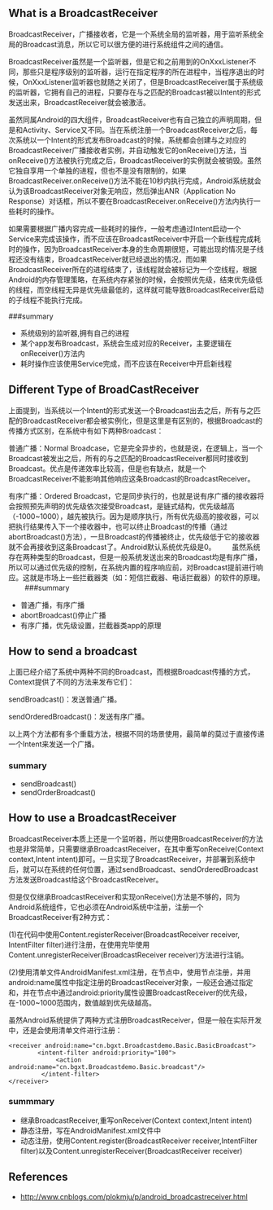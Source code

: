 ## What is a BroadcastReceiver

BroadcastReceiver，广播接收者，它是一个系统全局的监听器，用于监听系统全局的Broadcast消息，所以它可以很方便的进行系统组件之间的通信。

BroadcastReceiver虽然是一个监听器，但是它和之前用到的OnXxxListener不同，那些只是程序级别的监听器，运行在指定程序的所在进程中，当程序退出的时候，OnXxxListener监听器也就随之关闭了，但是BroadcastReceiver属于系统级的监听器，它拥有自己的进程，只要存在与之匹配的Broadcast被以Intent的形式发送出来，BroadcastReceiver就会被激活。

虽然同属Android的四大组件，BroadcastReceiver也有自己独立的声明周期，但是和Activity、Service又不同。当在系统注册一个BroadcastReceiver之后，每次系统以一个Intent的形式发布Broadcast的时候，系统都会创建与之对应的BroadcastReceiver广播接收者实例，并自动触发它的onReceive()方法，当onReceive()方法被执行完成之后，BroadcastReceiver的实例就会被销毁。虽然它独自享用一个单独的进程，但也不是没有限制的，如果BroadcastReceiver.onReceive()方法不能在10秒内执行完成，Android系统就会认为该BroadcastReceiver对象无响应，然后弹出ANR（Application No Response）对话框，所以不要在BroadcastReceiver.onReceive()方法内执行一些耗时的操作。

如果需要根据广播内容完成一些耗时的操作，一般考虑通过Intent启动一个Service来完成该操作，而不应该在BroadcastReceiver中开启一个新线程完成耗时的操作，因为BroadcastReceiver本身的生命周期很短，可能出现的情况是子线程还没有结束，BroadcastReceiver就已经退出的情况，而如果BroadcastReceiver所在的进程结束了，该线程就会被标记为一个空线程，根据Android的内存管理策略，在系统内存紧张的时候，会按照优先级，结束优先级低的线程，而空线程无异是优先级最低的，这样就可能导致BroadcastReceiver启动的子线程不能执行完成。

###summary
- 系统级别的监听器,拥有自己的进程
- 某个app发布Broadcast，系统会生成对应的Receiver，主要逻辑在onReceiver()方法内
- 耗时操作应该使用Service完成，而不应该在Receiver中开启新线程

## Different Type of BroadCastReceiver

上面提到，当系统以一个Intent的形式发送一个Broadcast出去之后，所有与之匹配的BroadcastReceiver都会被实例化，但是这里是有区别的，根据Broadcast的传播方式区别，在系统中有如下两种Broadcast：

普通广播：Normal Broadcase，它是完全异步的，也就是说，在逻辑上，当一个Broadcast被发出之后，所有的与之匹配的BroadcastReceiver都同时接收到Broadcast。优点是传递效率比较高，但是也有缺点，就是一个BroadcastReceiver不能影响其他响应这条Broadcast的BroadcastReceiver。

有序广播：Ordered Broadcast，它是同步执行的，也就是说有序广播的接收器将会按照预先声明的优先级依次接受Broadcast，是链式结构，优先级越高（-1000~1000），越先被执行。因为是顺序执行，所有优先级高的接收器，可以把执行结果传入下一个接收器中，也可以终止Broadcast的传播（通过abortBroadcast()方法），一旦Broadcast的传播被终止，优先级低于它的接收器就不会再接收到这条Broadcast了。Android默认系统优先级是0。
　　虽然系统存在两种类型的Broadcast，但是一般系统发送出来的Broadcast均是有序广播，所以可以通过优先级的控制，在系统内置的程序响应前，对Broadcast提前进行响应。这就是市场上一些拦截器类（如：短信拦截器、电话拦截器）的软件的原理。
　　
###summary
- 普通广播，有序广播
- abortBroadcast()停止广播
- 有序广播，优先级设置，拦截器类app的原理

## How to send a broadcast

上面已经介绍了系统中两种不同的Broadcast，而根据Broadcast传播的方式，Context提供了不同的方法来发布它们：

sendBroadcast()：发送普通广播。

sendOrderedBroadcast()：发送有序广播。

以上两个方法都有多个重载方法，根据不同的场景使用，最简单的莫过于直接传递一个Intent来发送一个广播。

### summary
- sendBroadcast()
- sendOrderBroadcast()


## How to use a BroadcastReceiver

BroadcastReceiver本质上还是一个监听器，所以使用BroadcastReceiver的方法也是非常简单，只需要继承BroadcastReceiver，在其中重写onReceive(Context context,Intent intent)即可。一旦实现了BroadcastReceiver，并部署到系统中后，就可以在系统的任何位置，通过sendBroadcast、sendOrderedBroadcast方法发送Broadcast给这个BroadcastReceiver。

但是仅仅继承BroadcastReceiver和实现onReceive()方法是不够的，同为Android系统组件，它也必须在Android系统中注册，注册一个BroadcastReceiver有2种方式：

(1)在代码中使用Content.registerReceiver(BroadcastReceiver receiver, IntentFilter filter)进行注册，在使用完毕使用Content.unregisterReceiver(BroadcastReceiver receiver)方法进行注销。

(2)使用清单文件AndroidManifest.xml注册，在<application/>节点中，使用<receiver/>节点注册，并用android:name属性中指定注册的BroadcastReceiver对象，一般还会通过<Intent-filter/>指定<action/>和<category/>，并在<Intent-filter/>节点中通过android:priority属性设置BroadcastReceiver的优先级，在-1000~1000范围内，数值越到优先级越高。
 　

虽然Android系统提供了两种方式注册BroadcastReceiver，但是一般在实际开发中，还是会使用清单文件进行注册： 

    <receiver android:name="cn.bgxt.Broadcastdemo.Basic.BasicBroadcast">
            <intent-filter android:priority="100">
                 <action android:name="cn.bgxt.Broadcastdemo.Basic.broadcast"/>
             </intent-filter>            
    </receiver>

### summmary
- 继承BroadcastReceiver,重写onReceiver(Context context,Intent intent)
- 静态注册，写在AndroidManifest.xml文件中
- 动态注册，使用Content.register(BroadcastReceiver receiver,IntentFilter filter)以及Content.unregisterReceiver(BroadcastReceiver receiver)




## References
- http://www.cnblogs.com/plokmju/p/android_broadcastreceiver.html